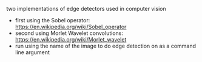 two implementations of edge detectors used in computer vision
- first using the Sobel operator: https://en.wikipedia.org/wiki/Sobel_operator
- second using Morlet Wavelet convolutions: https://en.wikipedia.org/wiki/Morlet_wavelet
- run using the name of the image to do edge detection on as a command line argument
